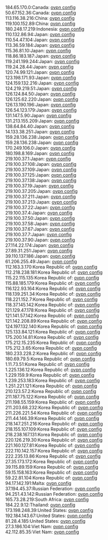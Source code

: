 184.65.170.0:Canada: [ovpn config](vpn/184_65_170_0.ovpn)  
50.67.152.36:Canada: [ovpn config](vpn/50_67_152_36.ovpn)  
113.116.38.216:China: [ovpn config](vpn/113_116_38_216.ovpn)  
119.100.152.89:China: [ovpn config](vpn/119_100_152_89.ovpn)  
180.248.17.219:Indonesia: [ovpn config](vpn/180_248_17_219.ovpn)  
110.132.86.94:Japan: [ovpn config](vpn/110_132_86_94.ovpn)  
110.54.47.104:Japan: [ovpn config](vpn/110_54_47_104.ovpn)  
113.36.59.184:Japan: [ovpn config](vpn/113_36_59_184.ovpn)  
115.36.81.10:Japan: [ovpn config](vpn/115_36_81_10.ovpn)  
118.86.183.187:Japan: [ovpn config](vpn/118_86_183_187.ovpn)  
119.241.199.244:Japan: [ovpn config](vpn/119_241_199_244.ovpn)  
119.24.28.44:Japan: [ovpn config](vpn/119_24_28_44.ovpn)  
120.74.99.121:Japan: [ovpn config](vpn/120_74_99_121.ovpn)  
123.198.171.93:Japan: [ovpn config](vpn/123_198_171_93.ovpn)  
124.159.132.216:Japan: [ovpn config](vpn/124_159_132_216.ovpn)  
124.219.219.51:Japan: [ovpn config](vpn/124_219_219_51.ovpn)  
126.124.84.50:Japan: [ovpn config](vpn/126_124_84_50.ovpn)  
126.125.62.220:Japan: [ovpn config](vpn/126_125_62_220.ovpn)  
126.13.190.196:Japan: [ovpn config](vpn/126_13_190_196.ovpn)  
126.54.123.179:Japan: [ovpn config](vpn/126_54_123_179.ovpn)  
131.147.5.90:Japan: [ovpn config](vpn/131_147_5_90.ovpn)  
131.213.155.209:Japan: [ovpn config](vpn/131_213_155_209.ovpn)  
138.64.84.40:Japan: [ovpn config](vpn/138_64_84_40.ovpn)  
14.133.38.251:Japan: [ovpn config](vpn/14_133_38_251.ovpn)  
159.28.136.238:Japan: [ovpn config](vpn/159_28_136_238.ovpn)  
159.28.136.238:Japan: [ovpn config](vpn/159_28_136_238.ovpn)  
170.249.106.0:Japan: [ovpn config](vpn/170_249_106_0.ovpn)  
180.198.8.169:Japan: [ovpn config](vpn/180_198_8_169.ovpn)  
219.100.37.1:Japan: [ovpn config](vpn/219_100_37_1.ovpn)  
219.100.37.108:Japan: [ovpn config](vpn/219_100_37_108.ovpn)  
219.100.37.109:Japan: [ovpn config](vpn/219_100_37_109.ovpn)  
219.100.37.125:Japan: [ovpn config](vpn/219_100_37_125.ovpn)  
219.100.37.138:Japan: [ovpn config](vpn/219_100_37_138.ovpn)  
219.100.37.19:Japan: [ovpn config](vpn/219_100_37_19.ovpn)  
219.100.37.205:Japan: [ovpn config](vpn/219_100_37_205.ovpn)  
219.100.37.211:Japan: [ovpn config](vpn/219_100_37_211.ovpn)  
219.100.37.213:Japan: [ovpn config](vpn/219_100_37_213.ovpn)  
219.100.37.22:Japan: [ovpn config](vpn/219_100_37_22.ovpn)  
219.100.37.4:Japan: [ovpn config](vpn/219_100_37_4.ovpn)  
219.100.37.50:Japan: [ovpn config](vpn/219_100_37_50.ovpn)  
219.100.37.58:Japan: [ovpn config](vpn/219_100_37_58.ovpn)  
219.100.37.67:Japan: [ovpn config](vpn/219_100_37_67.ovpn)  
219.100.37.7:Japan: [ovpn config](vpn/219_100_37_7.ovpn)  
219.100.37.90:Japan: [ovpn config](vpn/219_100_37_90.ovpn)  
27.114.22.174:Japan: [ovpn config](vpn/27_114_22_174.ovpn)  
27.89.31.251:Japan: [ovpn config](vpn/27_89_31_251.ovpn)  
39.110.137.186:Japan: [ovpn config](vpn/39_110_137_186.ovpn)  
61.206.255.49:Japan: [ovpn config](vpn/61_206_255_49.ovpn)  
112.163.3.170:Korea Republic of: [ovpn config](vpn/112_163_3_170.ovpn)  
112.218.238.181:Korea Republic of: [ovpn config](vpn/112_218_238_181.ovpn)  
115.22.115.135:Korea Republic of: [ovpn config](vpn/115_22_115_135.ovpn)  
115.88.185.179:Korea Republic of: [ovpn config](vpn/115_88_185_179.ovpn)  
116.122.93.164:Korea Republic of: [ovpn config](vpn/116_122_93_164.ovpn)  
118.139.251.34:Korea Republic of: [ovpn config](vpn/118_139_251_34.ovpn)  
118.221.152.7:Korea Republic of: [ovpn config](vpn/118_221_152_7.ovpn)  
118.37.145.142:Korea Republic of: [ovpn config](vpn/118_37_145_142.ovpn)  
121.129.47.178:Korea Republic of: [ovpn config](vpn/121_129_47_178.ovpn)  
121.141.57.142:Korea Republic of: [ovpn config](vpn/121_141_57_142.ovpn)  
121.142.208.89:Korea Republic of: [ovpn config](vpn/121_142_208_89.ovpn)  
124.197.132.140:Korea Republic of: [ovpn config](vpn/124_197_132_140.ovpn)  
125.133.84.121:Korea Republic of: [ovpn config](vpn/125_133_84_121.ovpn)  
175.200.14.81:Korea Republic of: [ovpn config](vpn/175_200_14_81.ovpn)  
175.212.15.235:Korea Republic of: [ovpn config](vpn/175_212_15_235.ovpn)  
175.212.3.65:Korea Republic of: [ovpn config](vpn/175_212_3_65.ovpn)  
180.233.228.2:Korea Republic of: [ovpn config](vpn/180_233_228_2.ovpn)  
180.69.79.5:Korea Republic of: [ovpn config](vpn/180_69_79_5.ovpn)  
1.11.73.51:Korea Republic of: [ovpn config](vpn/1_11_73_51.ovpn)  
1.225.136.12:Korea Republic of: [ovpn config](vpn/1_225_136_12.ovpn)  
1.229.159.9:Korea Republic of: [ovpn config](vpn/1_229_159_9.ovpn)  
1.239.253.183:Korea Republic of: [ovpn config](vpn/1_239_253_183.ovpn)  
1.251.221.121:Korea Republic of: [ovpn config](vpn/1_251_221_121.ovpn)  
210.123.57.2:Korea Republic of: [ovpn config](vpn/210_123_57_2.ovpn)  
211.187.75.122:Korea Republic of: [ovpn config](vpn/211_187_75_122.ovpn)  
211.198.55.159:Korea Republic of: [ovpn config](vpn/211_198_55_159.ovpn)  
211.203.68.232:Korea Republic of: [ovpn config](vpn/211_203_68_232.ovpn)  
211.226.221.54:Korea Republic of: [ovpn config](vpn/211_226_221_54.ovpn)  
211.44.146.39:Korea Republic of: [ovpn config](vpn/211_44_146_39.ovpn)  
218.147.251.216:Korea Republic of: [ovpn config](vpn/218_147_251_216.ovpn)  
218.155.107.109:Korea Republic of: [ovpn config](vpn/218_155_107_109.ovpn)  
218.238.167.131:Korea Republic of: [ovpn config](vpn/218_238_167_131.ovpn)  
220.126.219.30:Korea Republic of: [ovpn config](vpn/220_126_219_30.ovpn)  
221.160.127.81:Korea Republic of: [ovpn config](vpn/221_160_127_81.ovpn)  
222.110.142.157:Korea Republic of: [ovpn config](vpn/222_110_142_157.ovpn)  
222.235.13.86:Korea Republic of: [ovpn config](vpn/222_235_13_86.ovpn)  
27.35.173.172:Korea Republic of: [ovpn config](vpn/27_35_173_172.ovpn)  
39.115.89.159:Korea Republic of: [ovpn config](vpn/39_115_89_159.ovpn)  
59.15.158.163:Korea Republic of: [ovpn config](vpn/59_15_158_163.ovpn)  
59.22.81.104:Korea Republic of: [ovpn config](vpn/59_22_81_104.ovpn)  
94.17.142.191:Malta: [ovpn config](vpn/94_17_142_191.ovpn)  
37.194.45.37:Russian Federation: [ovpn config](vpn/37_194_45_37.ovpn)  
94.251.43.142:Russian Federation: [ovpn config](vpn/94_251_43_142.ovpn)  
165.73.28.219:South Africa: [ovpn config](vpn/165_73_28_219.ovpn)  
184.22.9.12:Thailand: [ovpn config](vpn/184_22_9_12.ovpn)  
173.198.248.39:United States: [ovpn config](vpn/173_198_248_39.ovpn)  
192.184.143.67:United States: [ovpn config](vpn/192_184_143_67.ovpn)  
81.28.4.185:United States: [ovpn config](vpn/81_28_4_185.ovpn)  
27.3.186.104:Viet Nam: [ovpn config](vpn/27_3_186_104.ovpn)  
42.112.85.35:Viet Nam: [ovpn config](vpn/42_112_85_35.ovpn)  
